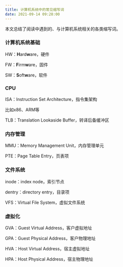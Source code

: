 ```yaml
---
title: 计算机系统中的常见缩写词
date: 2021-09-14 09:28:00
---
```


本文总结了阅读中遇到的、与计算机系统相关的各类缩写词。

<!--more-->

### 计算机系统基础

HW：**H**ard**w**are，硬件

FW：**F**irm**w**are，固件

SW：**S**oft**w**are，软件

### CPU

ISA：Instruction Set Architecture，指令集架构

比如x86、ARM等

TLB：Translation Lookaside Buffer，转译后备缓冲区

### 内存管理

MMU：Memory Management Unit，内存管理单元

PTE：Page Table Entry，页表项

### 文件系统

inode：index node，索引节点

dentry：directory entry，目录项

VFS：Virtual File System，虚拟文件系统

### 虚拟化

GVA：Guest Virtual Address，客户虚拟地址

GPA：Guest Physical Address，客户物理地址

HVA：Host Virtual Address，宿主虚拟地址

HPA：Host Physical Address，宿主物理地址
